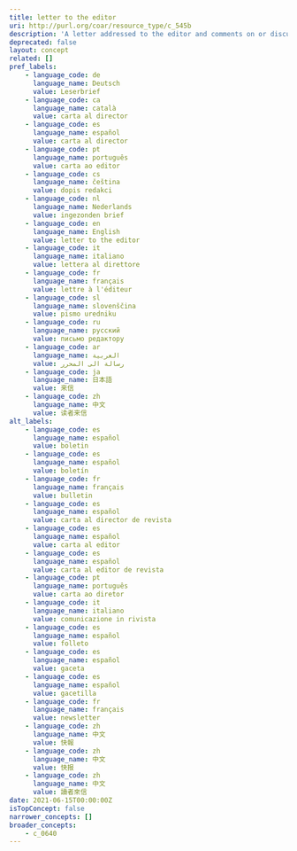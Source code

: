 ```yaml
---
title: letter to the editor
uri: http://purl.org/coar/resource_type/c_545b
description: 'A letter addressed to the editor and comments on or discussed an item previously published by that periodical, or of interest to its readership. [Source: Adapted from http://purl.org/spar/fabio/Letter]'
deprecated: false
layout: concept
related: []
pref_labels:
    - language_code: de
      language_name: Deutsch
      value: Leserbrief
    - language_code: ca
      language_name: català
      value: carta al director
    - language_code: es
      language_name: español
      value: carta al director
    - language_code: pt
      language_name: português
      value: carta ao editor
    - language_code: cs
      language_name: čeština
      value: dopis redakci
    - language_code: nl
      language_name: Nederlands
      value: ingezonden brief
    - language_code: en
      language_name: English
      value: letter to the editor
    - language_code: it
      language_name: italiano
      value: lettera al direttore
    - language_code: fr
      language_name: français
      value: lettre à l'éditeur
    - language_code: sl
      language_name: slovenščina
      value: pismo uredniku
    - language_code: ru
      language_name: русский
      value: письмо редактору
    - language_code: ar
      language_name: العربية
      value: رسالة الى المحرر
    - language_code: ja
      language_name: 日本語
      value: 来信
    - language_code: zh
      language_name: 中文
      value: 读者来信
alt_labels:
    - language_code: es
      language_name: español
      value: boletin
    - language_code: es
      language_name: español
      value: boletín
    - language_code: fr
      language_name: français
      value: bulletin
    - language_code: es
      language_name: español
      value: carta al director de revista
    - language_code: es
      language_name: español
      value: carta al editor
    - language_code: es
      language_name: español
      value: carta al editor de revista
    - language_code: pt
      language_name: português
      value: carta ao diretor
    - language_code: it
      language_name: italiano
      value: comunicazione in rivista
    - language_code: es
      language_name: español
      value: folleto
    - language_code: es
      language_name: español
      value: gaceta
    - language_code: es
      language_name: español
      value: gacetilla
    - language_code: fr
      language_name: français
      value: newsletter
    - language_code: zh
      language_name: 中文
      value: 快報
    - language_code: zh
      language_name: 中文
      value: 快报
    - language_code: zh
      language_name: 中文
      value: 讀者來信
date: 2021-06-15T00:00:00Z
isTopConcept: false
narrower_concepts: []
broader_concepts:
    - c_0640
---
```


